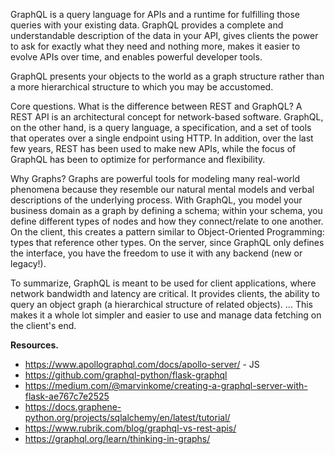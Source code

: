 GraphQL is a query language for APIs and a runtime for fulfilling those queries with your existing data. GraphQL provides a complete and understandable description of the data in your API, gives clients the power to ask for exactly what they need and nothing more, makes it easier to evolve APIs over time, and enables powerful developer tools.

GraphQL presents your objects to the world as a graph structure rather than a more hierarchical structure to which you may be accustomed.

Core questions.
What is the difference between REST and GraphQL?
A REST API is an architectural concept for network-based software. GraphQL, on the other hand, is a query language, a specification, and a set of tools that operates over a single endpoint using HTTP. In addition, over the last few years, REST has been used to make new APIs, while the focus of GraphQL has been to optimize for performance and flexibility.

Why Graphs?
Graphs are powerful tools for modeling many real-world phenomena because they resemble our natural mental models and verbal descriptions of the underlying process. With GraphQL, you model your business domain as a graph by defining a schema; within your schema, you define different types of nodes and how they connect/relate to one another. On the client, this creates a pattern similar to Object-Oriented Programming: types that reference other types. On the server, since GraphQL only defines the interface, you have the freedom to use it with any backend (new or legacy!).

To summarize, GraphQL is meant to be used for client applications, where network bandwidth and latency are critical. It provides clients, the ability to query an object graph (a hierarchical structure of related objects). ... This makes it a whole lot simpler and easier to use and manage data fetching on the client's end.

**Resources.**
- https://www.apollographql.com/docs/apollo-server/ - JS
- https://github.com/graphql-python/flask-graphql
- https://medium.com/@marvinkome/creating-a-graphql-server-with-flask-ae767c7e2525
- https://docs.graphene-python.org/projects/sqlalchemy/en/latest/tutorial/
- https://www.rubrik.com/blog/graphql-vs-rest-apis/
- https://graphql.org/learn/thinking-in-graphs/

